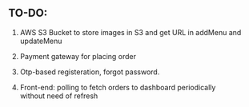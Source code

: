 ## TO-DO: 

1. AWS S3 Bucket to store images in S3 and get URL in addMenu and updateMenu
2. Payment gateway for placing order
3. Otp-based registeration, forgot password.

4. Front-end: polling to fetch orders to dashboard periodically without need of refresh